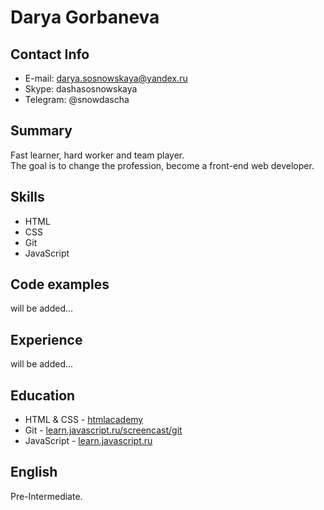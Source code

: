 # Darya Gorbaneva
##  Contact Info
* E-mail: darya.sosnowskaya@yandex.ru
* Skype: dashasosnowskaya
* Telegram: @snowdascha  

## Summary
Fast learner, hard worker and team player.  
The goal is to change the profession, become a front-end web developer.  
## Skills
* HTML
* CSS
* Git
* JavaScript  

## Code examples
will be added...
## Experience
will be added...
## Education
* HTML & CSS - [htmlacademy](https://htmlacademy.ru/)
* Git - [learn.javascript.ru/screencast/git](/https://learn.javascript.ru/screencast/git)
* JavaScript - [learn.javascript.ru](https://learn.javascript.ru/)  

## English
Pre-Intermediate.
